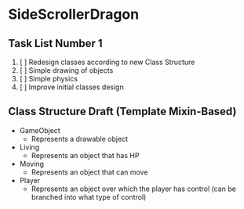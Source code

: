 # SideScrollerDragon #

## Task List Number 1 ##

1.  [ ] Redesign classes according to new Class Structure
2.  [ ] Simple drawing of objects
3.  [ ] Simple physics
4.  [ ] Improve initial classes design


## Class Structure Draft (Template Mixin-Based) ##

*  GameObject
    * Represents a drawable object
*  Living
    * Represents an object that has HP
*  Moving
    * Represents an object that can move
*  Player
    * Represents an object over which the player has control (can be branched into what type of control)